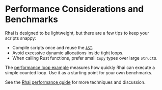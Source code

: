 # Performance Considerations and Benchmarks

Rhai is designed to be lightweight, but there are a few tips to keep your
scripts snappy:

* Compile scripts once and reuse the [`AST`](https://rhai.rs/book/advanced/ast.html).
* Avoid excessive dynamic allocations inside tight loops.
* When calling Rust functions, prefer small `Copy` types over large `Struct`s.

The [performance loop example](../examples/perf_loop.rhai) measures how quickly
Rhai can execute a simple counted loop. Use it as a starting point for your own
benchmarks.

See the [Rhai performance guide](https://rhai.rs/book/performance/index.html)
for more techniques and discussion.

